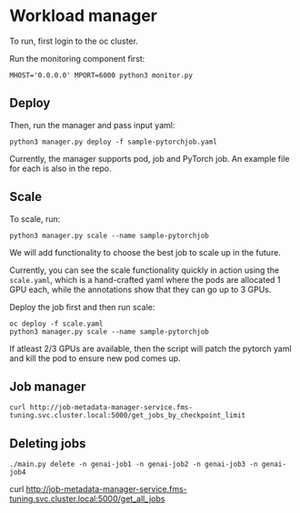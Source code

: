 # Workload manager

To run, first login to the oc cluster.

Run the monitoring component first:
```
MHOST='0.0.0.0' MPORT=6000 python3 monitor.py
```

## Deploy
Then, run the manager and pass input yaml:
```
python3 manager.py deploy -f sample-pytorchjob.yaml
```

Currently, the manager supports pod, job and PyTorch job. An example file for each is also in the repo.

## Scale
To scale, run:
```
python3 manager.py scale --name sample-pytorchjob
```

We will add functionality to choose the best job to scale up in the future.

Currently, you can see the scale functionality quickly in action using the `scale.yaml`, which is a hand-crafted yaml where the pods are allocated 1 GPU each, while the annotations show that they can go up to 3 GPUs.

Deploy the job first and then run scale:
```
oc deploy -f scale.yaml
python3 manager.py scale --name sample-pytorchjob
```

If atleast 2/3 GPUs are available, then the script will patch the pytorch yaml and kill the pod to ensure new pod comes up.



## Job manager

```
curl http://job-metadata-manager-service.fms-tuning.svc.cluster.local:5000/get_jobs_by_checkpoint_limit
```

## Deleting jobs
```
./main.py delete -n genai-job1 -n genai-job2 -n genai-job3 -n genai-job4
```

curl http://job-metadata-manager-service.fms-tuning.svc.cluster.local:5000/get_all_jobs
